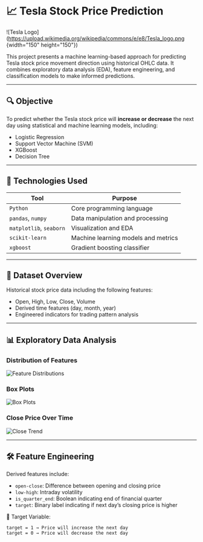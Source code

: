 # 📈 Tesla Stock Price Prediction

![Tesla Logo](https://upload.wikimedia.org/wikipedia/commons/e/e8/Tesla_logo.png {width="150" height="150"})

This project presents a machine learning-based approach for predicting Tesla stock price movement direction using historical OHLC data. It combines exploratory data analysis (EDA), feature engineering, and classification models to make informed predictions.

---

## 🔍 Objective

To predict whether the Tesla stock price will **increase or decrease** the next day using statistical and machine learning models, including:
- Logistic Regression
- Support Vector Machine (SVM)
- XGBoost
- Decision Tree

---

## 🧰 Technologies Used

| Tool              | Purpose                             |
|-------------------|-------------------------------------|
| `Python`          | Core programming language           |
| `pandas`, `numpy` | Data manipulation and processing    |
| `matplotlib`, `seaborn` | Visualization and EDA        |
| `scikit-learn`    | Machine learning models and metrics |
| `xgboost`         | Gradient boosting classifier        |

---

## 📂 Dataset Overview

Historical stock price data including the following features:
- Open, High, Low, Close, Volume
- Derived time features (day, month, year)
- Engineered indicators for trading pattern analysis

---

## 📊 Exploratory Data Analysis

### Distribution of Features  
![Feature Distributions](https://drive.google.com/uc?id=YOUR_FEATURE_DIST_IMAGE_ID)

### Box Plots  
![Box Plots](https://drive.google.com/uc?id=YOUR_BOXPLOT_IMAGE_ID)

### Close Price Over Time  
![Close Trend](https://drive.google.com/uc?id=YOUR_CLOSE_PRICE_IMAGE_ID)

---

## 🛠️ Feature Engineering

Derived features include:
- `open-close`: Difference between opening and closing price
- `low-high`: Intraday volatility
- `is_quarter_end`: Boolean indicating end of financial quarter
- `target`: Binary label indicating if next day’s closing price is higher

📌 Target Variable:
```text
target = 1 → Price will increase the next day  
target = 0 → Price will decrease the next day
